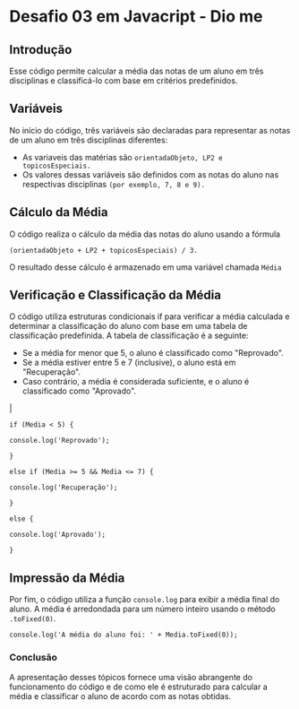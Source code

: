 # Desafio 03 em Javacript - Dio me

## Introdução
Esse código permite calcular a média das notas de um aluno em três disciplinas e classificá-lo com base em critérios predefinidos.

## Variáveis
No início do código, três variáveis são declaradas para representar as notas de um aluno em três disciplinas diferentes:
- As variaveis das matérias são `orientadaObjeto, LP2 e topicosEspeciais.`
- Os valores dessas variáveis são definidos com as notas do aluno nas respectivas disciplinas `(por exemplo, 7, 8 e 9).`

## Cálculo da Média
O código realiza o cálculo da média das notas do aluno usando a fórmula 

`(orientadaObjeto + LP2 + topicosEspeciais) / 3.`

O resultado desse cálculo é armazenado em uma variável chamada `Média`

## Verificação e Classificação da Média
O código utiliza estruturas condicionais if para verificar a média calculada e determinar a classificação do aluno com base em uma tabela de classificação predefinida.
A tabela de classificação é a seguinte:
- Se a média for menor que 5, o aluno é classificado como "Reprovado".
- Se a média estiver entre 5 e 7 (inclusive), o aluno está em "Recuperação".
- Caso contrário, a média é considerada suficiente, e o aluno é classificado como "Aprovado".

|

    if (Media < 5) {

    console.log('Reprovado');

    }

    else if (Media >= 5 && Media <= 7) {

    console.log('Recuperação');

    }   

    else {

    console.log('Aprovado');

    }   

## Impressão da Média
Por fim, o código utiliza a função `console.log` para exibir a média final do aluno. A média é arredondada para um número inteiro usando o método `.toFixed(0)`.

`console.log('A média do aluno foi: ' + Media.toFixed(0));`

### Conclusão
A apresentação desses tópicos fornece uma visão abrangente do funcionamento do código e de como ele é estruturado para calcular a média e classificar o aluno de acordo com as notas obtidas.
